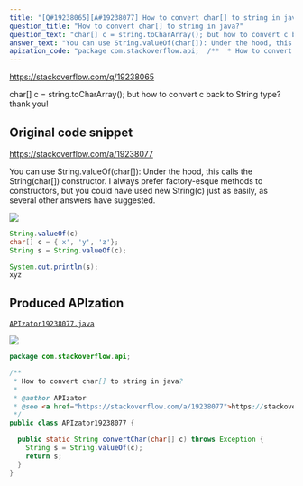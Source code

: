 ```yaml
---
title: "[Q#19238065][A#19238077] How to convert char[] to string in java?"
question_title: "How to convert char[] to string in java?"
question_text: "char[] c = string.toCharArray(); but how to convert c back to String type? thank you!"
answer_text: "You can use String.valueOf(char[]): Under the hood, this calls the String(char[]) constructor. I always prefer factory-esque methods to constructors, but you could have used new String(c) just as easily, as several other answers have suggested."
apization_code: "package com.stackoverflow.api;  /**  * How to convert char[] to string in java?  *  * @author APIzator  * @see <a href=\"https://stackoverflow.com/a/19238077\">https://stackoverflow.com/a/19238077</a>  */ public class APIzator19238077 {    public static String convertChar(char[] c) throws Exception {     String s = String.valueOf(c);     return s;   } }"
---
```


https://stackoverflow.com/q/19238065

char[] c = string.toCharArray();
but how to convert c back to String type?
thank you!



## Original code snippet

https://stackoverflow.com/a/19238077

You can use String.valueOf(char[]):
Under the hood, this calls the String(char[]) constructor. I always prefer factory-esque methods to constructors, but you could have used new String(c) just as easily, as several other answers have suggested.

<div class="code-logo"><img src="/stackoverflow.png" /></div>

```java
String.valueOf(c)
char[] c = {'x', 'y', 'z'};
String s = String.valueOf(c);

System.out.println(s);
xyz
```

## Produced APIzation

[`APIzator19238077.java`](https://github.com/pasqualesalza/apization-temp-data/raw/master/search/APIzator19238077.java)

<div class="code-logo"><img src="/apizator.png" /></div>

```java
package com.stackoverflow.api;

/**
 * How to convert char[] to string in java?
 *
 * @author APIzator
 * @see <a href="https://stackoverflow.com/a/19238077">https://stackoverflow.com/a/19238077</a>
 */
public class APIzator19238077 {

  public static String convertChar(char[] c) throws Exception {
    String s = String.valueOf(c);
    return s;
  }
}

```